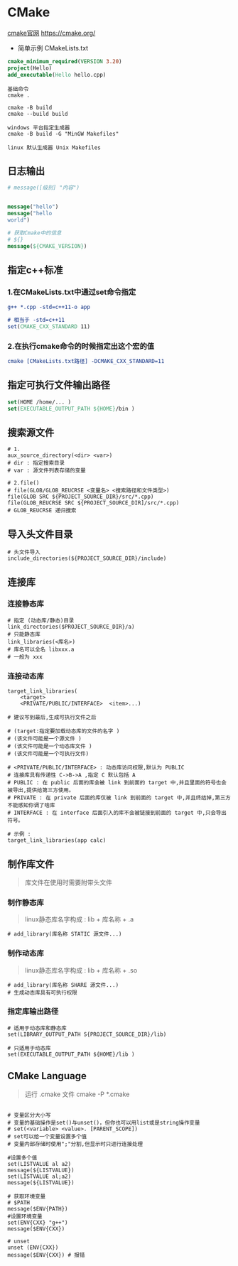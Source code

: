 # CMake

[cmake官网](https://cmake.org/)  https://cmake.org/

- 简单示例 CMakeLists.txt

``` cmake 
cmake_minimum_required(VERSION 3.20)
project(Hello)
add_executable(Hello hello.cpp)
```

``` 
基础命令
cmake . 

cmake -B build
cmake --build build

windows 平台指定生成器
cmake -B build -G "MinGW Makefiles"

linux 默认生成器 Unix Makefiles

```

## 日志输出

``` cmake
# message([级别] "内容")


message("hello")
message("hello
world")

# 获取Cmake中的信息
# ${}
message(${CMAKE_VERSION})

```

## 指定c++标准

### 1.在CMakeLists.txt中通过set命令指定

``` cmake
g++ *.cpp -std=c++11-o app

# 相当于 -std=c++11 
set(CMAKE_CXX_STANDARD 11)


```

### 2.在执行cmake命令的时候指定出这个宏的值

``` cmake 
cmake [CMakeLists.txt路径] -DCMAKE_CXX_STANDARD=11 

```

## 指定可执行文件输出路径

``` cmake 
set(HOME /home/... )
set(EXECUTABLE_OUTPUT_PATH ${HOME}/bin )

```

## 搜索源文件

```
# 1.
aux_source_directory(<dir> <var>)
# dir : 指定搜索目录
# var : 源文件列表存储的变量

# 2.file() 
# file(GLOB/GLOB_REUCRSE <变量名> <搜索路径和文件类型>)
file(GLOB SRC ${PROJECT_SOURCE_DIR}/src/*.cpp)
file(GLOB_REUCRSE SRC ${PROJECT_SOURCE_DIR]/src/*.cpp)
# GLOB_REUCRSE 递归搜索

```

## 导入头文件目录

``` 
# 头文件导入
include_directories(${PROJECT_SOURCE_DIR}/include)

```

## 连接库

### 连接静态库

```
# 指定 (动态库/静态)目录
link_directories($PROJECT_SOURCE_DIR}/a) 
# 只能静态库
link_libraries(<库名>)
# 库名可以全名 libxxx.a
# 一般为 xxx
```

### 连接动态库

```
target_link_libraries(
    <target> 
    <PRIVATE/PUBLIC/INTERFACE>  <item>...)

# 建议写到最后,生成可执行文件之后

# (target:指定要加载动态库的文件的名字 )
# (该文件可能是一个源文件 )
# (该文件可能是一个动态库文件 )
# (该文件可能是一个可执行文件)

# <PRIVATE/PUBLIC/INTERFACE> : 动态库访问权限,默认为 PUBLIC 
# 连接库具有传递性 C->B->A ,指定 C 默认包括 A
# PUBLIC : 在 public 后面的库会被 link 到前面的 target 中,并且里面的符号也会被导出,提供给第三方使用。
# PRIVATE : 在 private 后面的库仅被 link 到前面的 target 中,并且终结掉,第三方不能感知你调了啥库 
# INTERFACE : 在 interface 后面引入的库不会被链接到前面的 target 中,只会导出符号。

# 示例 : 
target_link_libraries(app calc)
```

## 制作库文件

> 库文件在使用时需要附带头文件

### 制作静态库

> linux静态库名字构成 : lib + 库名称 + .a

```
# add_library(库名称 STATIC 源文件...)
```

### 制作动态库

> linux静态库名字构成 : lib + 库名称 + .so

```
# add_library(库名称 SHARE 源文件...)
# 生成动态库具有可执行权限
```

### 指定库输出路径

```
# 适用于动态库和静态库
set(LIBRARY_OUTPUT_PATH S{PROJECT_SOURCE_DIR}/lib)

# 只适用于动态库
set(EXECUTABLE_OUTPUT_PATH ${HOME}/lib )

```

## CMake Language

> 运行 .cmake 文件 cmake -P *.cmake

``` 

# 变量区分大小写
# 变量的基础操作是set()与unset()，但你也可以用list或是string操作变量
# set(<variable> <value>. [PARENT_SCOPE])
# set可以给一个变量设置多个值 
# 变量内部存储时使用";"分割,但显示时只进行连接处理

#设置多个值 
set(LISTVALUE al a2) 
message(${LISTVALUE}) 
set(LISTVALUE al;a2) 
message(${LISTVALUE})

# 获取环境变量
# $PATH
message($ENV{PATH})
#设置环境变量
set(ENV{CXX} "g++") 
message($ENV{CXX})

# unset 
unset (ENV{CXX}) 
message($ENV{CXX}) # 报错


```




